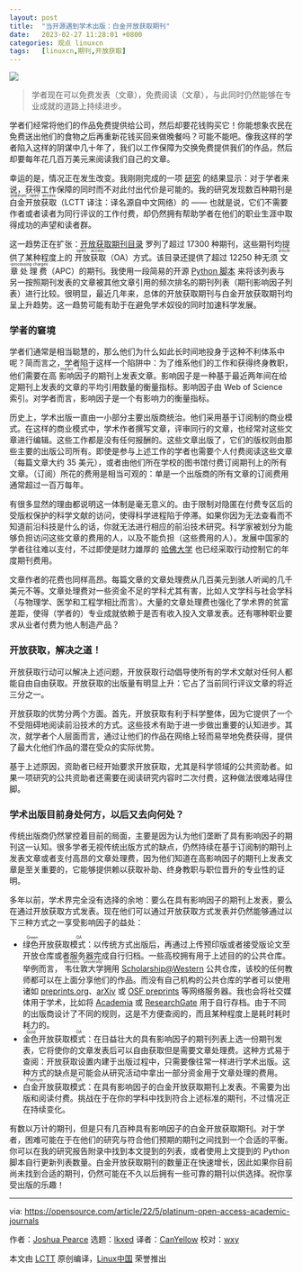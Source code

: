```yaml
---
layout: post
title:	"当开源遇到学术出版：白金开放获取期刊"
date:	2023-02-27 11:28:01 +0800 
categories:	观点 linuxcn 
tags:	[linuxcn,期刊,开放获取]
---
```



![](/Asserts/Images//attachment/album/202302/27/112759qkqjj1i1qg0xg21g.jpg)



> 
> 学者现在可以免费发表（文章），免费阅读（文章），与此同时仍然能够在专业成就的道路上持续进步。
> 
> 
> 


学者们经常将他们的作品免费提供给公司，然后却要花钱购买它！你能想象农民在免费送出他们的食物之后再重新花钱买回来做晚餐吗？可能不能吧。像我这样的学者陷入这样的阴谋中几十年了，我们以工作保障为交换免费提供我们的作品，然后却要每年花几百万美元来阅读我们自己的文章。


幸运的是，情况正在发生改变。我刚刚完成的一项 [研究](https://doi.org/10.3390/knowledge2020013) 的结果显示：对于学者来说，获得工作保障的同时而不对此付出代价是可能的。我的研究发现数百种期刊是 <ruby> 白金开放获取 <rt>  platinum open access </rt></ruby>（LCTT 译注：译名源自中文网络）的 —— 也就是说，它们不需要作者或者读者为同行评议的工作付费，却仍然拥有帮助学者在他们的职业生涯中取得成功的声望和读者群。


这一趋势正在扩张：[开放获取期刊目录](https://doaj.org/) 罗列了超过 17300 种期刊，这些期刊均提供了某种程度上的 <ruby> 开放获取 <rt>  open access </rt></ruby>（OA）方式。该目录还提供了超过 12250 种无须 <ruby> 文章处理费 <rt>  article-processing charges </rt></ruby>（APC）的期刊。我使用一段简易的开源 [Python 脚本](https://osf.io/mh4bx/) 来将该列表与另一按照期刊发表的文章被其他文章引用的频次排名的期刊列表（期刊影响因子列表）进行比较。很明显，最近几年来，总体的开放获取期刊与白金开放获取期刊均呈上升趋势。这一趋势可能有助于在避免学术奴役的同时加速科学发展。


### 学者的窘境


学者们通常是相当聪慧的，那么他们为什么如此长时间地投身于这种不利体系中呢？简而言之，学者陷于这样一个陷阱中：为了维系他们的工作和获得终身教职，他们需要在高 <ruby> 影响因子 <rt>  impact factor </rt></ruby> 的期刊上发表文章。影响因子是一种基于最近两年间在给定期刊上发表的文章的平均引用数量的衡量指标。影响因子由 Web of Science 索引。对学者而言，影响因子是一个有影响力的衡量指标。


历史上，学术出版一直由一小部分主要出版商统治。他们采用基于订阅制的商业模式。在这样的商业模式中，学术作者撰写文章，评审同行的文章，也经常对这些文章进行编辑。这些工作都是没有任何报酬的。这些文章出版了，它们的版权则由那些主要的出版公司所有。即使是参与上述工作的学者也需要个人付费阅读这些文章（每篇文章大约 35 美元），或者由他们所在学校的图书馆付费订阅期刊上的所有文章。（订阅）所花的费用是相当可观的：单是一个出版商的所有文章的订阅费用通常超过一百万每年。


有很多显然的理由都说明这一体制是毫无意义的。由于限制对隐匿在付费专区后的受版权保护的科学文献的访问，使得科学进程陷于停滞。如果你因为无法查看而不知道前沿科技是什么的话，你就无法进行相应的前沿技术研究。科学家被划分为能够负担访问这些文章的费用的人，以及不能负担（这些费用的人）。发展中国家的学者往往难以支付，不过即使是财力雄厚的 [哈佛大学](https://www.theguardian.com/science/2012/apr/24/harvard-university-journal-publishers-prices) 也已经采取行动控制它的年度期刊费用。


文章作者的花费也同样高昂。每篇文章的文章处理费从几百美元到骇人听闻的几千美元不等。文章处理费对一些资金不足的学科尤其有害，比如人文学科与社会学科（与物理学、医学和工程学相比而言）。大量的文章处理费也强化了学术界的贫富差距，使得（学者的）专业成就依赖于是否有收入投入文章发表。还有哪种职业要求从业者付费为他人制造产品？


### 开放获取，解决之道！


开放获取行动可以解决上述问题，开放获取行动倡导使所有的学术文献对任何人都能自由自由获取。开放获取的出版量有明显上升：它占了当前同行评议文章的将近三分之一。


开放获取的优势分两个方面。首先，开放获取有利于科学整体，因为它提供了一个不受阻碍地阅读前沿技术的方式。这些技术有助于进一步做出重要的认知进步。其次，就学者个人层面而言，通过让他们的作品在网络上轻而易举地免费获得，提供了最大化他们作品的潜在受众的实际优势。


基于上述原因，资助者已经开始要求开放获取，尤其是科学领域的公共资助者。如果一项研究的公共资助者还需要在阅读研究内容时二次付费，这种做法很难站得住脚。


### 学术出版目前身处何方，以后又去向何处？


传统出版商仍然掌控着目前的局面，主要是因为认为他们垄断了具有影响因子的期刊这一认知。很多学者无视传统出版方式的缺点，仍然持续在基于订阅制的期刊上发表文章或者支付高昂的文章处理费，因为他们知道在高影响因子的期刊上发表文章是至关重要的，它能够提供赖以获取补助、终身教职与职位晋升的专业性的证明。


多年以前，学术界完全没有选择的余地：要么在具有影响因子的期刊上发表，要么在通过开放获取方式发表。现在他们可以通过开放获取方式发表并仍然能够通过以下三种方式之一享受影响因子的益处：


* <ruby> 绿色开放获取模式 <rt>  Green OA </rt></ruby>：以传统方式出版后，再通过上传预印版或者接受版论文至开放仓库或者服务器完成自行归档。一些高校拥有用于上述目的的公共仓库。举例而言，<ruby> 韦仕敦大学 <rt>  Western University </rt></ruby> 拥用 [Scholarship@Western](https://ir.lib.uwo.ca/) 公共仓库，该校的任何教师都可以在上面分享他们的作品。而没有自己机构的公共仓库的学者可以使用诸如 [preprints.org](https://www.preprints.org/)、[arXiv](https://arxiv.org/) 或 [OSF preprints](https://osf.io/preprints/) 等网络服务器。我也会将社交媒体用于学术，比如将 [Academia](https://westernu.academia.edu/JoshuaPearce/Papers) 或 [ResearchGate](https://www.researchgate.net/profile/Joshua-Pearce) 用于自行存档。由于不同的出版商设计了不同的规则，这是不方便查阅的，而且某种程度上是耗时耗时耗力的。
* <ruby> 金色开放获取模式 <rt>  Gold OA </rt></ruby>：在日益壮大的具有影响因子的期刊列表上选一份期刊发表，它将使你的文章发表后可以自由获取但是需要文章处理费。这种方式易于查阅：开放获取设置内建于出版过程中，只需要像往常一样进行学术出版。这种方式的缺点是可能会从研究活动中拿出一部分资金用于文章处理的费用。
* <ruby> 白金开放获取模式 <rt>  Platinum OA </rt></ruby>：在具有影响因子的白金开放获取期刊上发表。不需要为出版和阅读付费。挑战在于在你的学科中找到符合上述标准的期刊，不过情况正在持续变化。


有数以万计的期刊，但是只有几百种具有影响因子的白金开放获取期刊。对于学者，困难可能在于在他们的研究与符合他们预期的期刊之间找到一个合适的平衡。你可以在我的研究报告附录中找到本文提到的列表，或者使用上文提到的 Python 脚本自行更新列表数量。白金开放获取期刊的数量正在快速增长，因此如果你目前尚未找到合适的期刊，仍然可能在不久以后拥有一些可靠的期刊以供选择。祝你享受出版的乐趣！




---


via: <https://opensource.com/article/22/5/platinum-open-access-academic-journals>


作者：[Joshua Pearce](https://opensource.com/users/jmpearce) 选题：[lkxed](https://github.com/lkxed) 译者：[CanYellow](https://github.com/CanYellow) 校对：[wxy](https://github.com/wxy)


本文由 [LCTT](https://github.com/LCTT/TranslateProject) 原创编译，[Linux中国](https://linux.cn/) 荣誉推出
